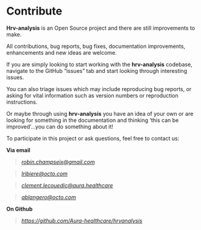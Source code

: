 # Contribute

**Hrv-analysis** is an Open Source project and there are still improvements to make.

All contributions, bug reports, bug fixes, documentation improvements, enhancements and new ideas are welcome.

If you are simply looking to start working with the **hrv-analysis** codebase, navigate to the GitHub “issues” tab and start looking through interesting issues.

You can also triage issues which may include reproducing bug reports, or asking for vital information such as version numbers or reproduction instructions.

Or maybe through using **hrv-analysis** you have an idea of your own or are looking for something in the documentation and thinking ‘this can be improved’...you can do something about it!

To participate in this project or ask questions, feel free to contact us:

**Via email**

> *robin.champseix@gmail.com*

> *lribiere@octo.com*

> *clement.lecouedic@aura.healthcare*

> *ablangero@octo.com*

**On Github**

> *https://github.com/Aura-healthcare/hrvanalysis*